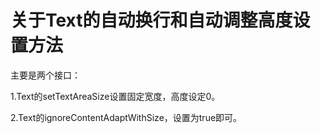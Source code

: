 # **关于Text的自动换行和自动调整高度设置方法** #

主要是两个接口： 

1.Text的setTextAreaSize设置固定宽度，高度设定0。 

2.Text的ignoreContentAdaptWithSize，设置为true即可。